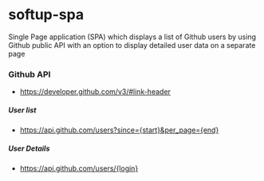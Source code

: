 # softup-spa

Single Page application (SPA) which displays a list of Github users by using Github public API
with an option to display detailed user data on a separate page

### Github API
 - https://developer.github.com/v3/#link-header
##### User list
 - https://api.github.com/users?since={start}&per_page={end}

##### User Details
 - https://api.github.com/users/{login}